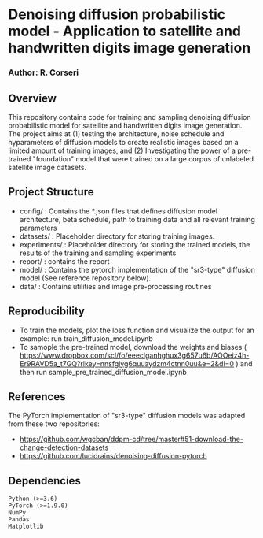 # Denoising diffusion probabilistic model - Application to satellite and handwritten digits image generation

### Author: R. Corseri

## Overview 

This repository contains code for training and sampling denoising diffusion probabilistic model for satellite and handwritten digits image generation. The project aims at (1) testing the architecture, noise schedule and hyparameters of diffusion models to create realistic images based on a limited amount of training images, and (2) Investigating the power of a pre-trained "foundation" model that were trained on a large corpus of unlabeled satellite image datasets.  


## Project Structure

- config/ : Contains the *.json files that defines diffusion model architecture, beta schedule, path to training data and all relevant training parameters
- datasets/ : Placeholder directory for storing training images.
- experiments/ : Placeholder directory for storing the trained models, the results of the training and sampling experiments
- report/ : contains the report
- model/ : Contains the pytorch implementation of the "sr3-type" diffusion model (See reference repository below). 
- data/ :  Contains utilities and image pre-processing routines

## Reproducibility

- To train the models, plot the loss function and visualize the output for an example: run train_diffusion_model.ipynb
- To samople the pre-trained model, download the weights and biases  ( https://www.dropbox.com/scl/fo/eeeclganhghux3g657u6b/AOOeiz4h-Er9RAVD5a_t7GQ?rlkey=nnsfglyg6quuaydzm4ctnn0uu&e=2&dl=0 ) and then run sample_pre_trained_diffusion_model.ipynb

## References

The PyTorch implementation of "sr3-type" diffusion models was adapted from these two repositories:
- https://github.com/wgcban/ddpm-cd/tree/master#51-download-the-change-detection-datasets
- https://github.com/lucidrains/denoising-diffusion-pytorch

## Dependencies

    Python (>=3.6)
    PyTorch (>=1.9.0)
    NumPy
    Pandas
    Matplotlib

 
